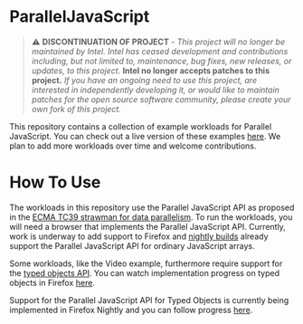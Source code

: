 ParallelJavaScript
==================
> :warning: **DISCONTINUATION OF PROJECT** - 
> *This project will no longer be maintained by Intel.
> Intel has ceased development and contributions including, but not limited to, maintenance, bug fixes, new releases, or updates, to this project.*
> **Intel no longer accepts patches to this project.**
> *If you have an ongoing need to use this project, are interested in independently developing it, or would like to maintain patches for the open source software community, please create your own fork of this project.*


This repository contains a collection of example workloads for Parallel JavaScript. You can check out a live version of these examples [here](http://intellabs.github.io/ParallelJavaScript). We plan to add more workloads over time and welcome contributions.

How To Use
==========

The workloads in this repository use the Parallel JavaScript API as proposed in the [ECMA TC39 strawman for data parallelism](http://wiki.ecmascript.org/doku.php?id=strawman:data_parallelism).
To run the workloads, you will need a browser that implements the Parallel JavaScript API.
Currently, work is underway to add support to Firefox and [nightly builds](http://nightly.mozilla.org) already support the Parallel JavaScript API for ordinary JavaScript arrays.

Some workloads, like the Video example, furthermore require support for the [typed objects API](http://wiki.ecmascript.org/doku.php?id=harmony:typed_objects).
You can watch implementation progress on typed objects in Firefox [here](https://bugzilla.mozilla.org/show_bug.cgi?id=578700).

Support for the Parallel JavaScript API for Typed Objects is currently being implemented in Firefox Nightly and you can follow progress [here](https://bugzilla.mozilla.org/show_bug.cgi?id=972581).

